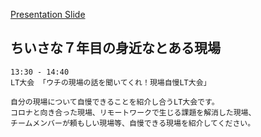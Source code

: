 [Presentation Slide](https://gitpitch.com/sogaoh/myslide?p=20200808-devlove-boastMyField-LT)

## ちいさな７年目の身近なとある現場

```
13:30 - 14:40
LT大会 「ウチの現場の話を聞いてくれ！現場自慢LT大会」

自分の現場について自慢できることを紹介し合うLT大会です。
コロナと向き合った現場、リモートワークで生じる課題を解消した現場、
チームメンバーが頼もしい現場等、自慢できる現場を紹介してください。
```
